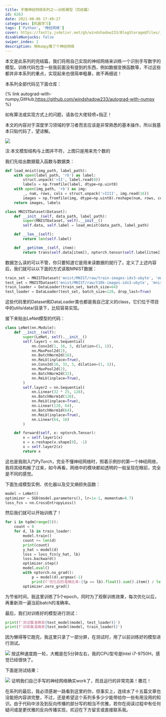 ```yaml
---
title: 手撸神经网络系列之——训练模型（完结篇）
id: 6263
date: 2021-08-06 17:49:27
categories: [机器学习]
tags: ['Python', '神经网络']
cover: https://fastly.jsdelivr.net/gh/windshadow233/BlogStorage@files/jpeg/66c9903cee09724be386c24319136bec.jpeg
disableNunjucks: false
swiper_index: 1
description: 用Numpy撸了个神经网络
---
```


本文是此系列的完结篇，我们将用自己实现的神经网络来训练一个识别手写数字的模型。训练代码包含一些我前面没有提到的东西，例如数据变换函数等，不过这些都并非本系列的重点，实现起来也很简单粗暴，故不再细说！

本系列全部代码见下面仓库：

{% link autograd-with-numpy,GitHub,https://github.com/windshadow233/autograd-with-numpy %}

如有算法或实现方式上的问题，请各位大佬轻喷+指正！

本文的内容对于深度学习领域的学习者而言应该是非常熟悉的基本操作，所以我基本只贴代码了，望谅解。


![](https://fastly.jsdelivr.net/gh/windshadow233/BlogStorage@files/jpeg/66c9903cee09724be386c24319136bec.jpeg)

注:本文模型结构与上图并不符，上图只是用来充个数的


我们先给出数据载入函数与数据类：



```python
def load_mnist(img_path, label_path):
    with open(label_path, 'rb') as label:
        struct.unpack('>II', label.read(8))
        labels = np.fromfile(label, dtype=np.uint8)
    with open(img_path, 'rb') as img:
        _, num, rows, cols = struct.unpack('>IIII', img.read(16))
        images = np.fromfile(img, dtype=np.uint8).reshape(num, rows, cols)
    return images, labels

class MNISTDataset(Dataset):
    def __init__(self, data_path, label_path):
        super(MNISTDataset, self).__init__()
        self.data, self.label = load_mnist(data_path, label_path)

    def __len__(self):
        return len(self.label)

    def __getitem__(self, item):
        return trans(self.data[item]), nptorch.tensor(self.label[item])
```

数据怎么读的可以不管，你只要知道它是用来读数据的就行了。定义了上述内容后，我们就可以以下面的方式读取MNIST数据：



```python
train_set = MNISTDataset('mnist/MNIST/raw/train-images-idx3-ubyte', 'mnist/MNIST/raw/train-labels-idx1-ubyte')
test_set = MNISTDataset('mnist/MNIST/raw/t10k-images-idx3-ubyte', 'mnist/MNIST/raw/t10k-labels-idx1-ubyte')
train_loader = DataLoader(train_set, batch_size=64)
test_loader = DataLoader(test_set, batch_size=128, drop_last=True)
```

这些代码里的Dataset和DataLoader类也都是我自己定义的class，它们位于项目中的utils/data/目录下，比较容易实现。


接下来贴出LeNet模型的代码：



```python
class LeNet(nn.Module):
    def __init__(self):
        super(LeNet, self).__init__()
        self.layer1 = nn.Sequential(
            nn.Conv2d(1, 16, 3, dilation=(1, 1)),
            nn.MaxPool2d(2),
            nn.BatchNorm2d(16),
            nn.ReLU(inplace=True),
            nn.Conv2d(16, 32, 3, dilation=(1, 1)),
            nn.MaxPool2d(2),
            nn.BatchNorm2d(32),
            nn.ReLU(inplace=True),
        )
        self.layer2 = nn.Sequential(
            nn.Linear(32 * 25, 128),
            nn.BatchNorm1d(128),
            nn.ReLU(inplace=True),
            nn.Linear(128, 64),
            nn.BatchNorm1d(64),
            nn.ReLU(inplace=True),
            nn.Linear(64, 10)
        )

    def forward(self, x: nptorch.Tensor):
        x = self.layer1(x)
        x = x.reshape(x.shape[0], -1)
        x = self.layer2(x)
        return x
```

这也是我刚入门PyTorch，完全不懂神经网络时，照着示例抄的第一个神经网络，我将其结构搬了过来，如今再看，网络中的模块都如透明的一般呈现在眼前，完全是不同的感觉。


下面生成模型实例、优化器以及交叉熵损失函数：



```python
model = LeNet()
optimizer = SGD(model.parameters(), lr=1e-1, momentum=0.7)
loss_fcn = nn.CrossEntropyLoss()
```

然后我们就可以开始训练了！



```python
for i in tqdm(range(5)):
    count = 0
    for d, lb in train_loader:
        model.train()
        count += len(d)
        print(count)
        y_hat = model(d)
        loss = loss_fcn(y_hat, lb)
        loss.backward()
        optimizer.step()
        model.eval()
        with nptorch.no_grad():
            p = model(d).argmax(-1)
            print(f'优化后的准确比率:{(p == lb).float().sum().item() / len(d)}')
        optimizer.zero_grad()
```

为节省时间，我这里训练了5个epoch，同时为了观察训练效果，每次优化以后，再重新测一遍当前batch的准确率。


最后，我们对训练好的模型进行测试：



```python
print(f'测试集准确率{test_model(model, test_loader)}')
print(f'训练集准确率{test_model(model, train_loader)}')
```

因为懒得等它跑完，我这里只录了一部分屏，在测试时，用了以前训练好的模型进行测试。


![](https://fastly.jsdelivr.net/gh/windshadow233/BlogStorage@files/gif/c7a2a428662751ccd86f4cd2feafb209.gif)
按这种速度跑一轮，大概是在5分钟左右，我的CPU型号是Intel i7-9750H，感觉已经很快了。


下面是测试结果：


![](https://fastly.jsdelivr.net/gh/windshadow233/BlogStorage@files/png/f6d1dbd3e9dd80959e0a78acbf8d3f80.png)
证明我们自己手写的神经网络确实work了，而且运行的非常完美！撒花！


在系列的最后，我必须感谢一路看到这里的你，但事实上，连续水了十五篇文章也没能把内容讲完整，不过，还是希望这个系列多多少少能带给你一些有用没用的知识。由于代码中涉及到反向传播的部分写的相当不优雅，若你在阅读过程中有任何疑问或是更优雅的反向传播实现，欢迎在下方留言或直接联系我。
